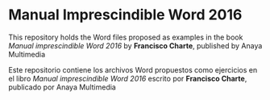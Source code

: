Manual Imprescindible Word 2016
==========

This repository holds the Word files proposed as examples in the book *Manual imprescindible Word 2016* by **Francisco Charte**, published by Anaya Multimedia

Este repositorio contiene los archivos Word propuestos como ejercicios en el libro *Manual imprescindible Word 2016* escrito por **Francisco Charte**, publicado por  Anaya Multimedia



